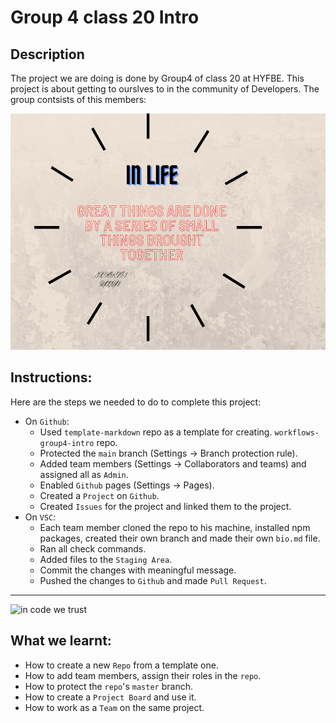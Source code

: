 # Group 4 class 20 Intro

## Description

The project we are doing is done by Group4 of class 20 at HYFBE. This project is
about getting to ourslves to in the community of Developers. The group contsists
of this members:

![together we can](./Introduction/img/Thank%20you.png)

## Instructions:

Here are the steps we needed to do to complete this project:

- On `Github`:
  - Used `template-markdown` repo as a template for creating.
    `workflows-group4-intro` repo.
  - Protected the `main` branch (Settings -> Branch protection rule).
  - Added team members (Settings -> Collaborators and teams) and assigned all as
    `Admin`.
  - Enabled `Github` pages (Settings -> Pages).
  - Created a `Project` on `Github`.
  - Created `Issues` for the project and linked them to the project.
- On `VSC`:
  - Each team member cloned the repo to his machine, installed npm packages,
    created their own branch and made their own `bio.md` file.
  - Ran all check commands.
  - Added files to the `Staging Area`.
  - Commit the changes with meaningful message.
  - Pushed the changes to `Github` and made `Pull Request`.

---

![in code we trust](./group4/img/code.jpg)

## What we learnt:

- How to create a new `Repo` from a template one.
- How to add team members, assign their roles in the `repo`.
- How to protect the `repo`'s `master` branch.
- How to create a `Project Board` and use it.
- How to work as a `Team` on the same project.
